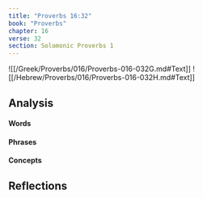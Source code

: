 ```yaml
---
title: "Proverbs 16:32"
book: "Proverbs"
chapter: 16
verse: 32
section: Solomonic Proverbs 1
---
```

![[/Greek/Proverbs/016/Proverbs-016-032G.md#Text]]
![[/Hebrew/Proverbs/016/Proverbs-016-032H.md#Text]]

## Analysis

#### Words

#### Phrases

#### Concepts

## Reflections
